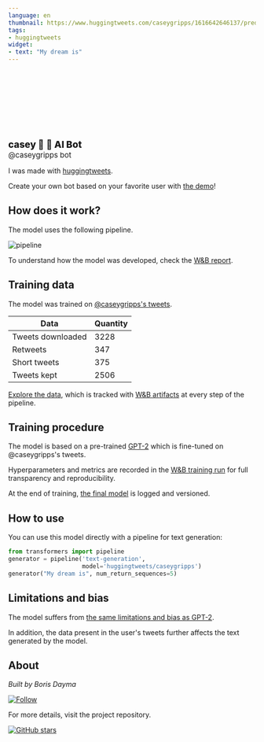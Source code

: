 ```yaml
---
language: en
thumbnail: https://www.huggingtweets.com/caseygripps/1616642646137/predictions.png
tags:
- huggingtweets
widget:
- text: "My dream is"
---
```


<div>
<div style="width: 132px; height:132px; border-radius: 50%; background-size: cover; background-image: url('https://pbs.twimg.com/profile_images/1186032639544877056/fk0lalYa_400x400.jpg')">
</div>
<div style="margin-top: 8px; font-size: 19px; font-weight: 800">casey 🖤 🤖 AI Bot </div>
<div style="font-size: 15px">@caseygripps bot</div>
</div>

I was made with [huggingtweets](https://github.com/borisdayma/huggingtweets).

Create your own bot based on your favorite user with [the demo](https://colab.research.google.com/github/borisdayma/huggingtweets/blob/master/huggingtweets-demo.ipynb)!

## How does it work?

The model uses the following pipeline.

![pipeline](https://github.com/borisdayma/huggingtweets/blob/master/img/pipeline.png?raw=true)

To understand how the model was developed, check the [W&B report](https://app.wandb.ai/wandb/huggingtweets/reports/HuggingTweets-Train-a-model-to-generate-tweets--VmlldzoxMTY5MjI).

## Training data

The model was trained on [@caseygripps's tweets](https://twitter.com/caseygripps).

| Data | Quantity |
| --- | --- |
| Tweets downloaded | 3228 |
| Retweets | 347 |
| Short tweets | 375 |
| Tweets kept | 2506 |

[Explore the data](https://wandb.ai/wandb/huggingtweets/runs/2a8u37lc/artifacts), which is tracked with [W&B artifacts](https://docs.wandb.com/artifacts) at every step of the pipeline.

## Training procedure

The model is based on a pre-trained [GPT-2](https://huggingface.co/gpt2) which is fine-tuned on @caseygripps's tweets.

Hyperparameters and metrics are recorded in the [W&B training run](https://wandb.ai/wandb/huggingtweets/runs/22x53mg6) for full transparency and reproducibility.

At the end of training, [the final model](https://wandb.ai/wandb/huggingtweets/runs/22x53mg6/artifacts) is logged and versioned.

## How to use

You can use this model directly with a pipeline for text generation:

```python
from transformers import pipeline
generator = pipeline('text-generation',
                     model='huggingtweets/caseygripps')
generator("My dream is", num_return_sequences=5)
```

## Limitations and bias

The model suffers from [the same limitations and bias as GPT-2](https://huggingface.co/gpt2#limitations-and-bias).

In addition, the data present in the user's tweets further affects the text generated by the model.

## About

*Built by Boris Dayma*

[![Follow](https://img.shields.io/twitter/follow/borisdayma?style=social)](https://twitter.com/intent/follow?screen_name=borisdayma)

For more details, visit the project repository.

[![GitHub stars](https://img.shields.io/github/stars/borisdayma/huggingtweets?style=social)](https://github.com/borisdayma/huggingtweets)
